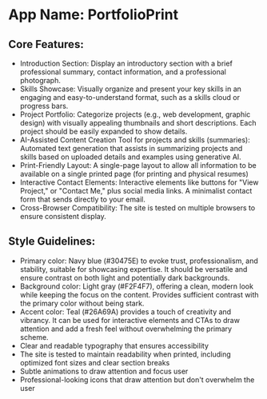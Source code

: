 # **App Name**: PortfolioPrint

## Core Features:

- Introduction Section: Display an introductory section with a brief professional summary, contact information, and a professional photograph.
- Skills Showcase: Visually organize and present your key skills in an engaging and easy-to-understand format, such as a skills cloud or progress bars.
- Project Portfolio: Categorize projects (e.g., web development, graphic design) with visually appealing thumbnails and short descriptions. Each project should be easily expanded to show details.
- AI-Assisted Content Creation Tool for projects and skills (summaries): Automated text generation that assists in summarizing projects and skills based on uploaded details and examples using generative AI.
- Print-Friendly Layout: A single-page layout to allow all information to be available on a single printed page (for printing and physical resumes)
- Interactive Contact Elements: Interactive elements like buttons for "View Project," or "Contact Me," plus social media links. A minimalist contact form that sends directly to your email.
- Cross-Browser Compatibility: The site is tested on multiple browsers to ensure consistent display.

## Style Guidelines:

- Primary color: Navy blue (#30475E) to evoke trust, professionalism, and stability, suitable for showcasing expertise. It should be versatile and ensure contrast on both light and potentially dark backgrounds.
- Background color: Light gray (#F2F4F7), offering a clean, modern look while keeping the focus on the content. Provides sufficient contrast with the primary color without being stark.
- Accent color: Teal (#26A69A) provides a touch of creativity and vibrancy. It can be used for interactive elements and CTAs to draw attention and add a fresh feel without overwhelming the primary scheme.
- Clear and readable typography that ensures accessibility
- The site is tested to maintain readability when printed, including optimized font sizes and clear section breaks
- Subtle animations to draw attention and focus user
- Professional-looking icons that draw attention but don't overwhelm the user